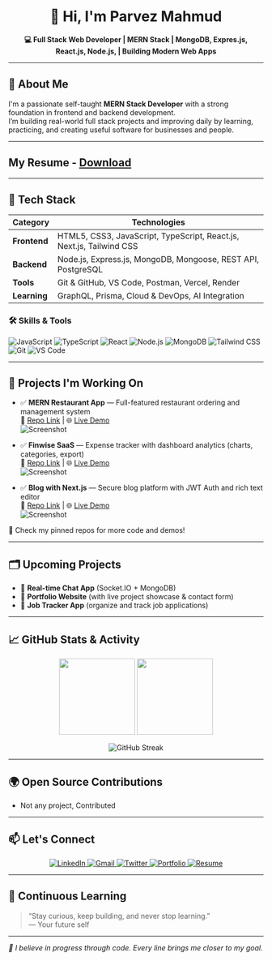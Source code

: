 <h1 align="center">👋 Hi, I'm Parvez Mahmud</h1>

<p align="center">
  <strong>💻 Full Stack Web Developer | MERN Stack | MongoDB, Expres.js, React.js, Node.js,  | Building Modern Web Apps </strong>
</p>

---

## 🧠 About Me

I'm a passionate self-taught **MERN Stack Developer** with a strong foundation in frontend and backend development.  
I’m building real-world full stack projects and improving daily by learning, practicing, and creating useful software for businesses and people.


---

## My Resume - [Download](https://drive.google.com/file/d/18B0P0TXxprKRa7u8w8tYWNu71WnpwQWk/view?usp=sharing)

---

## 🔧 Tech Stack

| Category     | Technologies |
|--------------|--------------|
| **Frontend** | HTML5, CSS3, JavaScript, TypeScript, React.js, Next.js, Tailwind CSS |
| **Backend**  | Node.js, Express.js, MongoDB, Mongoose, REST API, PostgreSQL |
| **Tools**    | Git & GitHub, VS Code, Postman, Vercel, Render |
| **Learning** | GraphQL, Prisma, Cloud & DevOps, AI Integration |

### 🛠 Skills & Tools  
<p>
  <img alt="JavaScript" src="https://img.shields.io/badge/JavaScript-F7DF1E?style=for-the-badge&logo=javascript&logoColor=black" />
  <img alt="TypeScript" src="https://img.shields.io/badge/TypeScript-3178C6?style=for-the-badge&logo=typescript&logoColor=white" />
  <img alt="React" src="https://img.shields.io/badge/React-61DAFB?style=for-the-badge&logo=react&logoColor=black" />
  <img alt="Node.js" src="https://img.shields.io/badge/Node.js-339933?style=for-the-badge&logo=node.js&logoColor=white" />
  <img alt="MongoDB" src="https://img.shields.io/badge/MongoDB-4EA94B?style=for-the-badge&logo=mongodb&logoColor=white" />
  <img alt="Tailwind CSS" src="https://img.shields.io/badge/Tailwind_CSS-06B6D4?style=for-the-badge&logo=tailwind-css&logoColor=white" />
  <img alt="Git" src="https://img.shields.io/badge/Git-F05032?style=for-the-badge&logo=git&logoColor=white" />
  <img alt="VS Code" src="https://img.shields.io/badge/VS_Code-007ACC?style=for-the-badge&logo=visual-studio-code&logoColor=white" />
</p>

---

## 📂 Projects I'm Working On

- ✅ **MERN Restaurant App** — Full-featured restaurant ordering and management system  
  🔗 [Repo Link](https://github.com/ParvezMah/mernstaurantapp) | 🌐 [Live Demo](https://your-demo-url.com)  
  ![Screenshot](https://your-image-link.com/screenshot1.png)

- ✅ **Finwise SaaS** — Expense tracker with dashboard analytics (charts, categories, export)  
  🔗 [Repo Link](https://github.com/ParvezMah/finwise) | 🌐 [Live Demo](https://your-demo-url.com)  
  ![Screenshot](https://your-image-link.com/screenshot2.png)

- ✅ **Blog with Next.js** — Secure blog platform with JWT Auth and rich text editor  
  🔗 [Repo Link](https://github.com/ParvezMah/blog-nextjs) | 🌐 [Live Demo](https://your-demo-url.com)  
  ![Screenshot](https://your-image-link.com/screenshot3.png)

📌 Check my pinned repos for more code and demos!

---

## 🗂️ Upcoming Projects

- 🚧 **Real-time Chat App** (Socket.IO + MongoDB)  
- 🚀 **Portfolio Website** (with live project showcase & contact form)  
- 🧾 **Job Tracker App** (organize and track job applications)  

---

## 📈 GitHub Stats & Activity

<p align="center">
  <img src="https://github-readme-stats.vercel.app/api?username=ParvezMah&show_icons=true&theme=radical" height="150" />
  <img src="https://github-readme-stats.vercel.app/api/top-langs/?username=ParvezMah&layout=compact&theme=radical" height="150" />
</p>

<p align="center">
  <img src="https://streak-stats.demolab.com?user=ParvezMah&theme=radical" alt="GitHub Streak" />
</p>

---

## 🌍 Open Source Contributions

- Not any project, Contributed

---

## 📫 Let's Connect

<p align="center">
  <a href="https://www.linkedin.com/in/parvez-mahamud" target="_blank" rel="noopener noreferrer">
    <img alt="LinkedIn" src="https://img.shields.io/badge/LinkedIn-0A66C2?style=for-the-badge&logo=linkedin&logoColor=white" />
  </a>
  <a href="mailto:parvezmahmudaa100@gmail.com" target="_blank" rel="noopener noreferrer">
    <img alt="Gmail" src="https://img.shields.io/badge/Gmail-D14836?style=for-the-badge&logo=gmail&logoColor=white" />
  </a>
  <a href="https://x.com/ParvezMahamud11" target="_blank" rel="noopener noreferrer">
    <img alt="Twitter" src="https://img.shields.io/badge/Twitter-1DA1F2?style=for-the-badge&logo=twitter&logoColor=white" />
  </a>
  <a href="https://react-porfolio-parvez-2.vercel.app" target="_blank" rel="noopener noreferrer">
    <img alt="Portfolio" src="https://img.shields.io/badge/Portfolio-000000?style=for-the-badge&logo=ko-fi&logoColor=white" />
  </a>
  <a href="https://drive.google.com/file/d/18B0P0TXxprKRa7u8w8tYWNu71WnpwQWk/view?usp=sharing" target="_blank" rel="noopener noreferrer">
    <img alt="Resume" src="https://img.shields.io/badge/Resume-PDF-red?style=for-the-badge&logo=adobeacrobatreader&logoColor=white" />
  </a>
</p>


---

## 🌱 Continuous Learning

> “Stay curious, keep building, and never stop learning.”  
> — Your future self

---

_🚀 I believe in progress through code. Every line brings me closer to my goal._
